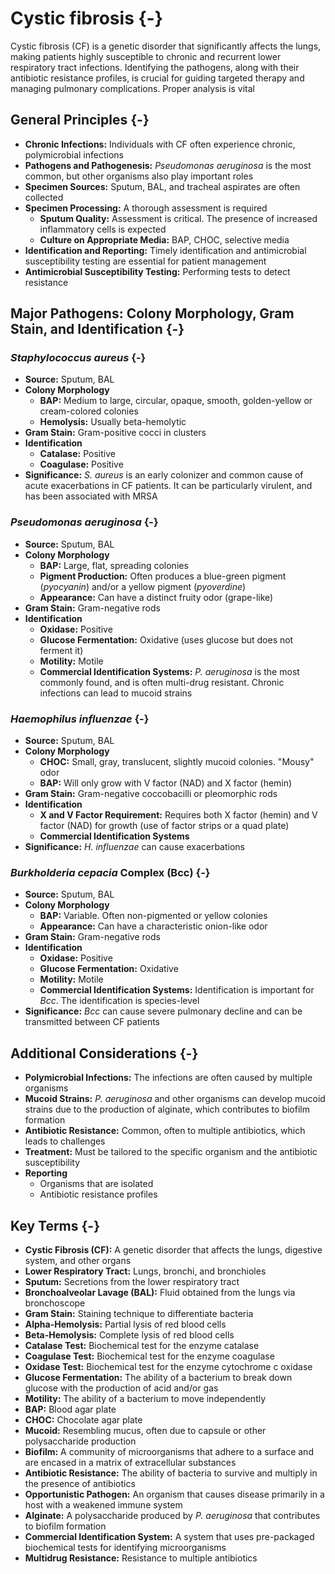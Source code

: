 # Cystic fibrosis {-}

Cystic fibrosis (CF) is a genetic disorder that significantly affects the lungs, making patients highly susceptible to chronic and recurrent lower respiratory tract infections. Identifying the pathogens, along with their antibiotic resistance profiles, is crucial for guiding targeted therapy and managing pulmonary complications. Proper analysis is vital

## **General Principles** {-}

*   **Chronic Infections:** Individuals with CF often experience chronic, polymicrobial infections
*   **Pathogens and Pathogenesis:** *Pseudomonas aeruginosa* is the most common, but other organisms also play important roles
*   **Specimen Sources:** Sputum, BAL, and tracheal aspirates are often collected
*   **Specimen Processing:** A thorough assessment is required
    *   **Sputum Quality:** Assessment is critical. The presence of increased inflammatory cells is expected
    *   **Culture on Appropriate Media:** BAP, CHOC, selective media
*   **Identification and Reporting:** Timely identification and antimicrobial susceptibility testing are essential for patient management
*   **Antimicrobial Susceptibility Testing:** Performing tests to detect resistance

## **Major Pathogens: Colony Morphology, Gram Stain, and Identification** {-}

### ***Staphylococcus aureus*** {-}
*   **Source:** Sputum, BAL
*   **Colony Morphology**
    *   **BAP:** Medium to large, circular, opaque, smooth, golden-yellow or cream-colored colonies
    *   **Hemolysis:** Usually beta-hemolytic
*   **Gram Stain:** Gram-positive cocci in clusters
*   **Identification**
    *   **Catalase:** Positive
    *   **Coagulase:** Positive
*   **Significance:** *S. aureus* is an early colonizer and common cause of acute exacerbations in CF patients. It can be particularly virulent, and has been associated with MRSA

### ***Pseudomonas aeruginosa*** {-}
*   **Source:** Sputum, BAL
*   **Colony Morphology**
    *   **BAP:** Large, flat, spreading colonies
    *   **Pigment Production:** Often produces a blue-green pigment (*pyocyanin*) and/or a yellow pigment (*pyoverdine*)
    *   **Appearance:** Can have a distinct fruity odor (grape-like)
*   **Gram Stain:** Gram-negative rods
*   **Identification**
    *   **Oxidase:** Positive
    *   **Glucose Fermentation:** Oxidative (uses glucose but does not ferment it)
    *   **Motility:** Motile
    *   **Commercial Identification Systems:** *P. aeruginosa* is the most commonly found, and is often multi-drug resistant. Chronic infections can lead to mucoid strains

### ***Haemophilus influenzae*** {-}
*   **Source:** Sputum, BAL
*   **Colony Morphology**
    *   **CHOC:** Small, gray, translucent, slightly mucoid colonies. "Mousy" odor
    *   **BAP:** Will only grow with V factor (NAD) and X factor (hemin)
*   **Gram Stain:** Gram-negative coccobacilli or pleomorphic rods
*   **Identification**
    *   **X and V Factor Requirement:** Requires both X factor (hemin) and V factor (NAD) for growth (use of factor strips or a quad plate)
    *   **Commercial Identification Systems**
*   **Significance:** *H. influenzae* can cause exacerbations

### ***Burkholderia cepacia* Complex (Bcc)** {-}
*   **Source:** Sputum, BAL
*   **Colony Morphology**
    *   **BAP:** Variable. Often non-pigmented or yellow colonies
    *   **Appearance:** Can have a characteristic onion-like odor
*   **Gram Stain:** Gram-negative rods
*   **Identification**
    *   **Oxidase:** Positive
    *   **Glucose Fermentation:** Oxidative
    *   **Motility:** Motile
    *   **Commercial Identification Systems:** Identification is important for *Bcc*. The identification is species-level
*   **Significance:** *Bcc* can cause severe pulmonary decline and can be transmitted between CF patients

## **Additional Considerations** {-}

*   **Polymicrobial Infections:** The infections are often caused by multiple organisms
*   **Mucoid Strains:** *P. aeruginosa* and other organisms can develop mucoid strains due to the production of alginate, which contributes to biofilm formation
*   **Antibiotic Resistance:** Common, often to multiple antibiotics, which leads to challenges
*   **Treatment:** Must be tailored to the specific organism and the antibiotic susceptibility
*   **Reporting**
    *   Organisms that are isolated
    *   Antibiotic resistance profiles

## **Key Terms** {-}

*   **Cystic Fibrosis (CF):** A genetic disorder that affects the lungs, digestive system, and other organs
*   **Lower Respiratory Tract:** Lungs, bronchi, and bronchioles
*   **Sputum:** Secretions from the lower respiratory tract
*   **Bronchoalveolar Lavage (BAL):** Fluid obtained from the lungs via bronchoscope
*   **Gram Stain:** Staining technique to differentiate bacteria
*   **Alpha-Hemolysis:** Partial lysis of red blood cells
*   **Beta-Hemolysis:** Complete lysis of red blood cells
*   **Catalase Test:** Biochemical test for the enzyme catalase
*   **Coagulase Test:** Biochemical test for the enzyme coagulase
*   **Oxidase Test:** Biochemical test for the enzyme cytochrome c oxidase
*   **Glucose Fermentation:** The ability of a bacterium to break down glucose with the production of acid and/or gas
*   **Motility:** The ability of a bacterium to move independently
*   **BAP:** Blood agar plate
*   **CHOC:** Chocolate agar plate
*   **Mucoid:** Resembling mucus, often due to capsule or other polysaccharide production
*   **Biofilm:** A community of microorganisms that adhere to a surface and are encased in a matrix of extracellular substances
*   **Antibiotic Resistance:** The ability of bacteria to survive and multiply in the presence of antibiotics
*   **Opportunistic Pathogen:** An organism that causes disease primarily in a host with a weakened immune system
*   **Alginate:** A polysaccharide produced by *P. aeruginosa* that contributes to biofilm formation
*   **Commercial Identification System:** A system that uses pre-packaged biochemical tests for identifying microorganisms
*   **Multidrug Resistance:** Resistance to multiple antibiotics
